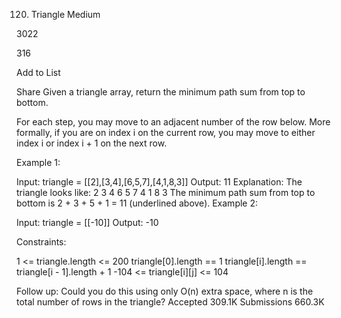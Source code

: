 120. Triangle
Medium

3022

316

Add to List

Share
Given a triangle array, return the minimum path sum from top to bottom.

For each step, you may move to an adjacent number of the row below. More formally, if you are on index i on the current row, you may move to either index i or index i + 1 on the next row.



Example 1:

Input: triangle = [[2],[3,4],[6,5,7],[4,1,8,3]]
Output: 11
Explanation: The triangle looks like:
   2
  3 4
 6 5 7
4 1 8 3
The minimum path sum from top to bottom is 2 + 3 + 5 + 1 = 11 (underlined above).
Example 2:

Input: triangle = [[-10]]
Output: -10


Constraints:

1 <= triangle.length <= 200
triangle[0].length == 1
triangle[i].length == triangle[i - 1].length + 1
-104 <= triangle[i][j] <= 104


Follow up: Could you do this using only O(n) extra space, where n is the total number of rows in the triangle?
Accepted
309.1K
Submissions
660.3K
